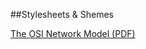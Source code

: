 ##Stylesheets & Shemes

[The OSI Network Model (PDF)](https://github.com/RabbitBinary/datasheets-and-schemes/blob/master/files/The_OSI_Network_Model.pdf)